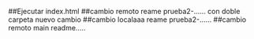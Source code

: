 ##Ejecutar index.html
##cambio remoto reame prueba2-......
con doble carpeta nuevo cambio
##cambio localaaa reame prueba2-......
##cambio remoto main readme.....